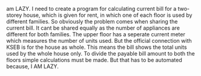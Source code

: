 am LAZY. I need to create a program for calculating current bill for a two-storey house, which is given for rent, in which one of each floor is used by different families. So obviously the problem comes when sharing the current bill. It cant be shared equally as the number of appliances are different for both families. The upper floor has a seperate current meter which measures the number of units used. But the official connection with KSEB is for the house as whole. This means the bill shows the total units used by the whole house only. To divide the payable bill amount to both the floors simple calculations must be made. But that has to be automated because, I AM LAZY.
